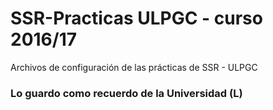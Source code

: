 # SSR-Practicas ULPGC - curso 2016/17

Archivos de configuración de las prácticas de SSR - ULPGC

### Lo guardo como recuerdo de la Universidad (L)
